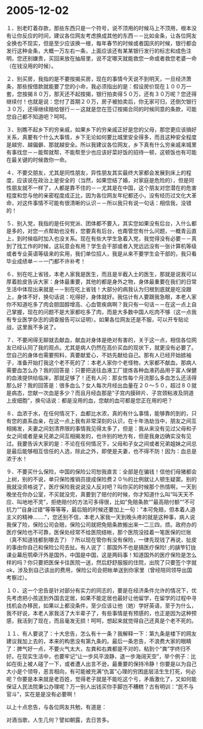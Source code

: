 # 2005-12-02

１、别老盯着存款，那些东西只是一个符号，说不顶用的时候马上不顶用，根本没有让你反应的时间，建议各位网友考虑换成其他的东西－－比如金条，让各位网友全换也不现实，但是至少应该换一根，每年春节的时候或者国庆的时候，银行都会发行这种金条，大概一万左右一条，上面应该还有某某银行发行的标志和成色注明，您还别嫌贵，买回来放在抽屉里，说不定哪天就能救您一命或者救您老婆一命（在钱没用的时候）。

２、别买房，我指的是不要按揭买房，现在的事情今天说不到明天，一旦经济萧条，那些按借款就能要了您的小命，我必须指出的是：假设房价现在１００万一套，您按揭８０万，那天还不起按揭，银行拍卖得５０万，还有３０万呢？您还得继续付！也就是说：您付了首期２０万，房子被拍卖后，你无家可归，还倒欠银行３０万，还得继续赔给银行－－这就是您在签订按揭合同的时候同意的条款，可能您自己都不知道吧？呵呵。

３、别瞧不起乡下的穷亲戚，如果乡下的穷亲戚正好是您的父母，那您更应该搞好关系，真要有个什么大事情，乡下无论如何要比城里安全得多，而且这种安全程度是越穷、越偏僻、那就越安全。所以我建议各位网友，乡下真有什么穷亲戚来城里有事找您－－能帮就帮，不能帮至少也应该好菜好饭的招待一顿，这顿饭也有可能在最关键的时候救你一命。

４、不要交朋友，尤其是同性朋友，异性朋友其实最终大家都会发展到床上的程度，应该说在政治上是安全的（当然，如果您结了婚，对家庭是危险的），但是同性朋友就不一样了，人都是靠不住的－－尤其是在中国，这个朋友对您潜在的危害程度和您与他的亲密程度成正比，因为各位网友年纪都还小，没有经历过文化大革命，对这件事情不可能有很清晰的认识－－所以我只有说一句话：相信我，没错的！

５、别入党，我指的是任何党派、团体都不要入，其实您如果没有后台，入什么都是多的，对您一点帮助也没有，您要真有后台，也甭管您有什么问题，一概青云直上，到时候临时加入也没关系。现在有些大学生急着入党，我觉得没有必要－－真到了找工作的时候，这玩意会有用？学生会干部或者入党远远没有一张计算机等级或者专业英语等级来的实用，我们单位招人，我是从来不要学生会干部的，我只看毕业成绩单－－一门都不许补考！

６、别在吃上省钱，本老人家我是医生，而且是半截入土的医生，那就是说我可以厚着脸皮告诉大家：身体最重要，其他的都是身外之物，身体最重要在我们的日常生活中体现出来就是－－别在吃上省钱！大部分的病我认为归根到底就是吃没跟上，身体不好，换句话说：吃得好，身体就好。我估计有人要跟我急眼，本老人家你不知道吃多了肉会胆固醇增高、心血管疾病啊？我只有一句话－－在这一点上自己掌握，现在的问题不是大家都吃多了肉，而是大多数中国人吃肉不够（这一点我有专业医学杂志的调查报告可以证明）。如果各位网友还是不服，可以开专贴论战，这里我不多说了。

７、不要闲得无聊就去献血，献血对身体是绝对有害的，关于这一点，相信各位网友已经认同了我的观点。尤其是病人仍然在高价买血的现状下，就更没有必要了。您自己的身体也需要照料，真要献爱心，不妨先献给自己。那有人已经开始掳袖子，准备开始打我这个老不死的了：本老人家你个老怪物，大家都不献血，那病人需要血怎么办？我的回答是：只要把送往血液工厂提炼各种血液药品用于富人保健的血液提供给临床，那就足够了！还有人问：那女性每个月流那么多血怎么还活得那么好？我的回答是：很多血么？女人每次月经出血量在２０～５０，超过８０就是病态，您献一次血是多少？而且月经血那是“子宫内膜碎片、子宫颈粘液及阴道上皮细胞”，换句话说：都是没用的血，您献的血可都是您正在用的吧？

８、血浓于水，在任何情况下，血都比水浓，真的有什么事情，能够靠的到的，只有您的直系血亲，在这一点上我有非常深刻的认识，在十年浩劫当中，朋友之间互相揭发，夫妻之间划清界限的事情我见得太多了，但是：我从来没有见过父母和子女之间或者是亲兄弟之间互相揭发的，也许别的地方有，但是我身边确实没有见过。我要告诉大家的是：不论在任何情况下，父母和子女之间或者兄弟姐妹之间总是最后能够相互信任的人选，除此之外，即使是夫妻，也不得不防！因为：血总是浓于水！

９、不要买什么保险，中国的保险公司恕我直言：全部是在骗钱！信他们母猪都会上树，别的不说，单只保险推销员提成保险费２０％的比例就让人顿生疑窦。别的我就没资格说了，医疗保险我说说没人反对吧？叫你买的时候那个热情啊，一天到晚坐在你办公室，不买就没完，真要到了赔付的时候，你才知道什么叫“叫天天不应、叫地地不灵”，拒绝赔付的方法可多得很，比如"免赔条款“”最高赔付额“”不可抗力“”自身过错“等等等等，最后赔的时候还要加上一句：”本可免赔，但本着人道主义的精神........"，您还别不信，本老人家我一天到晚头疼的就是这种事，病人说我保了险，保险公司会赔，保险公司就把免赔条款搬出来一二三四，烦。政府办的医疗保险也不可靠，医保处经常不给医院结帐，那个医院没挂着一笔医保的烂账（真不知道钱都到哪去了）？所以现在管你有没有保险，一律先现钱了再说，扯皮的事由你自己和保险公司去扯。有人说了：那国外不也是搞医疗保险! ;的龋笮钉拢课业幕卮鹗牵汗外是国外，中国是中国，这是两码事！知道国外的医疗保险是怎么样的吗？你只要把医保卡往医院一送，然后舒舒服服的住院，出院了只要签个字就ok，涉及到自己该出的费用，保险公司会把帐单送到你家里（曾经陪同领导出国考察过）。

１０、这一个忠告是针对部分有实力的同志的，要是在经济条件允许的情况下，优先考虑把小孩送到外国去定居，如果不能定居也最好让他留学，在留学的过程中寻找机会办移民，如果以上都没条件，至少应该让他（她）学好英语，至于为什么，我不好说，本老人家我活了大半辈子了，有些事情是有预感的，也正是因为这种预感，我活到了现在，而且毫发无损！呵呵，想起来就觉得自己还真是个老不死的。

１１、有人要说了：十大忠告，怎么有十一条？我解释一下：第九条是楼下的网友建议我加上去的，本来的构思没有第九条的。最后一条忠告，不浪费大家的眼睛了：脾气好一点，不要火气太大，左粪和右粪都是不对的，粘到个“粪”字终归不好。在现实生活中，也要牢记“让一步风平浪静，退一步海阔天空”，举个例子：比如在街上被人碰了一下，或者遭人出言不逊，最重要的保持冷静！你要是以为自己大小是个领导，恶言相向，有可能被充满“仇富”心理的穷困底层活生生打死，何必呢？你要是本来就是老百姓，觉得老子就是不能吃这个亏，矛盾激化了，又如何能保证人民法院秉公办理呢？万一别人出钱买你手脚岂不糟糕？古有明训：“民不与官斗”，实在是是没有必要啊！

以上十点忠告，与各位网友共勉，有道是：

对酒当歌，人生几何？譬如朝露，去日苦多。
